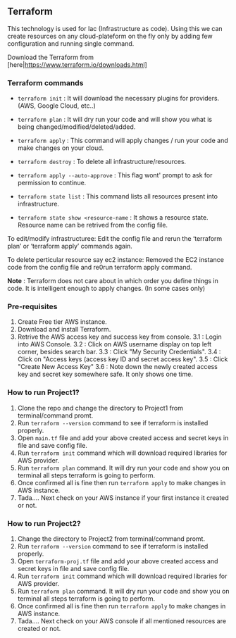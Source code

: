 ## Terraform
This technology is used for Iac (Infrastructure as code). Using this we can create resources on any cloud-plateform on the fly only by adding few configuration and running single command.

Download the Terraform from [here|https://www.terraform.io/downloads.html]

### Terraform commands

- `terraform init` : It will download the necessary plugins for providers. (AWS, Google Cloud, etc..)

- `terraform plan` : It will dry run your code and will show you what is being changed/modified/deleted/added.

- `terraform apply` : This command will apply changes / run your code and make changes on your cloud.

- `terraform destroy` : To delete all infrastructure/resources.

- `terraform apply --auto-approve` : This flag wont' prompt to ask for permission to continue.

- `terraform state list` : This command lists all resources present into infrastructure.

- `terraform state show <resource-name` : It shows a resource state. Resource name can be retrived from the config file.

To edit/modify infrastructuree: Edit the config file and rerun the ‘terraform plan’ or ‘terraform apply’ commands again.

To delete perticular resource say ec2 instance: Removed the EC2 instance code from the config file and re0run terraform apply command.

**Note** : Terraform does not care about in which order you define things in code. It is intelligent enough to apply changes. (In some cases only)

### Pre-requisites 
1. Create Free tier AWS instance.
2. Download and install Terraform.
3. Retrive the AWS access key and success key from console. 
   3.1 : Login into AWS Console.
   3.2 : Click on AWS username display on top left corner, besides search bar.
   3.3 : Click "My Security Credentials".
   3.4 : Click on "Access keys (access key ID and secret access key". 
   3.5 : Click "Create New Access Key"
   3.6 : Note down the newly created access key and secret key somewhere safe. It only shows one time.


### How to run Project1?
1. Clone the repo and change the directory to Project1 from terminal/command promt.
2. Run `terraform --version` command to see if terraform is installed properly.
3. Open `main.tf` file and add your above created access and secret keys in file and save config file.
4. Run `terraform init` command which will download required libraries for AWS provider.
5. Run `terraform plan` command. It will dry run your code and show you on terminal all steps terraform is going to perform.
6. Once confirmed all is fine then run `terraform apply` to make changes in AWS instance.
7. Tada.... Next check on your AWS instance if your first instance it created or not.

### How to run Project2?
1. Change the directory to Project2 from terminal/command promt.
2. Run `terraform --version` command to see if terraform is installed properly.
3. Open `terraform-proj.tf` file and add your above created access and secret keys in file and save config file.
4. Run `terraform init` command which will download required libraries for AWS provider.
5. Run `terraform plan` command. It will dry run your code and show you on terminal all steps terraform is going to perform.
6. Once confirmed all is fine then run `terraform apply` to make changes in AWS instance.
7. Tada.... Next check on your AWS console if all mentioned resources are created or not.
